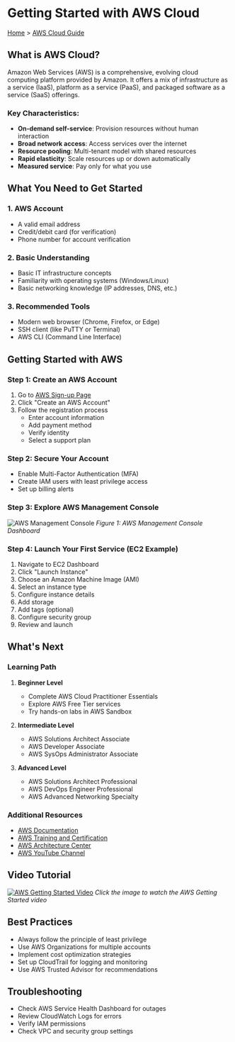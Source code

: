 # Getting Started with AWS Cloud

[Home](../index.md) &gt; [AWS Cloud Guide](#getting-started-with-aws-cloud)

## What is AWS Cloud?

Amazon Web Services (AWS) is a comprehensive, evolving cloud computing platform provided by Amazon. It offers a mix of infrastructure as a service (IaaS), platform as a service (PaaS), and packaged software as a service (SaaS) offerings.

### Key Characteristics:
- **On-demand self-service**: Provision resources without human interaction
- **Broad network access**: Access services over the internet
- **Resource pooling**: Multi-tenant model with shared resources
- **Rapid elasticity**: Scale resources up or down automatically
- **Measured service**: Pay only for what you use

## What You Need to Get Started

### 1. AWS Account
- A valid email address
- Credit/debit card (for verification)
- Phone number for account verification

### 2. Basic Understanding
- Basic IT infrastructure concepts
- Familiarity with operating systems (Windows/Linux)
- Basic networking knowledge (IP addresses, DNS, etc.)

### 3. Recommended Tools
- Modern web browser (Chrome, Firefox, or Edge)
- SSH client (like PuTTY or Terminal)
- AWS CLI (Command Line Interface)

## Getting Started with AWS

### Step 1: Create an AWS Account
1. Go to [AWS Sign-up Page](https://aws.amazon.com/)
2. Click "Create an AWS Account"
3. Follow the registration process
   - Enter account information
   - Add payment method
   - Verify identity
   - Select a support plan

### Step 2: Secure Your Account
- Enable Multi-Factor Authentication (MFA)
- Create IAM users with least privilege access
- Set up billing alerts

### Step 3: Explore AWS Management Console
![AWS Management Console](https://d1.awsstatic.com/console/aws-console-home.6e2c2c5a3f7a4908b48ec0192d0ab1f9d3ca3ce3/assets/aws-console-home.6e2c2c5a3f7a4908b48ec0192d0ab1f9d3ca3ce3.png)
*Figure 1: AWS Management Console Dashboard*

### Step 4: Launch Your First Service (EC2 Example)
1. Navigate to EC2 Dashboard
2. Click "Launch Instance"
3. Choose an Amazon Machine Image (AMI)
4. Select an instance type
5. Configure instance details
6. Add storage
7. Add tags (optional)
8. Configure security group
9. Review and launch

## What's Next

### Learning Path
1. **Beginner Level**
   - Complete AWS Cloud Practitioner Essentials
   - Explore AWS Free Tier services
   - Try hands-on labs in AWS Sandbox

2. **Intermediate Level**
   - AWS Solutions Architect Associate
   - AWS Developer Associate
   - AWS SysOps Administrator Associate

3. **Advanced Level**
   - AWS Solutions Architect Professional
   - AWS DevOps Engineer Professional
   - AWS Advanced Networking Specialty

### Additional Resources
- [AWS Documentation](https://docs.aws.amazon.com/)
- [AWS Training and Certification](https://aws.amazon.com/training/)
- [AWS Architecture Center](https://aws.amazon.com/architecture/)
- [AWS YouTube Channel](https://www.youtube.com/user/AmazonWebServices)

## Video Tutorial
[![AWS Getting Started Video](https://img.youtube.com/vi/a9__D53WsUs/0.jpg)](https://www.youtube.com/watch?v=a9__D53WsUs)
*Click the image to watch the AWS Getting Started video*

## Best Practices
- Always follow the principle of least privilege
- Use AWS Organizations for multiple accounts
- Implement cost optimization strategies
- Set up CloudTrail for logging and monitoring
- Use AWS Trusted Advisor for recommendations

## Troubleshooting
- Check AWS Service Health Dashboard for outages
- Review CloudWatch Logs for errors
- Verify IAM permissions
- Check VPC and security group settings
